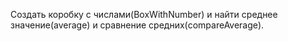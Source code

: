 Создать коробку с числами(BoxWithNumber) и найти среднее
значение(average) и сравнение средних(compareAverage).
